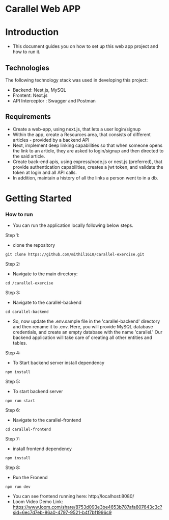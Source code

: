 # Carallel Web APP

# Introduction

- This document guides you on how to set up this web app project and how to run it.

## Technologies

The following technology stack was used in developing this project:

* Backend: Nest.js, MySQL
* Frontent: Next.js
* API Interceptor : Swagger and Postman

## Requirements

- Create a web-app, using next.js, that lets a user login/signup
- Within the app, create a Resources area, that consists of different articles - provided by a backend API
- Next, implement deep linking capabilities so that when someone opens the link to an article, they are asked to login/signup and then directed to the said article.
- Create back-end apis, using express/node.js or nest.js (preferred), that provide authentication capabilities, creates a jwt token, and validate the token at login and all API calls.
- In addition, maintain a history of all the links a person went to in a db.

# Getting Started

### How to run
- You can run the application locally following below steps.


Step 1:

* clone the repository

```
git clone https://github.com/mithil1610/carallel-exercise.git
```

Step 2:

* Navigate to the main directory:
```
cd /carallel-exercise
```

Step 3:
* Navigate to the carallel-backend
```
cd carallel-backend
```

* So, now update the .env.sample file in the 'carallel-backend' directory and then rename it to .env. Here, you will provide MySQL database credentials, and create an empty database with the name 'carallel.' Our backend application will take care of creating all other entities and tables.

Step 4:
* To Start backend server install dependency
```
npm install
```

Step 5:
* To start backend server
```
npm run start
```

Step 6:
* Navigate to the carallel-frontend
```
cd carallel-frontend
```

Step 7:
* install frontend dependency
```
npm install
```

Step 8:
* Run the Fronend
```
npm run dev
```

* You can see frontend running here: http://localhost:8080/
* Loom Video Demo Link: https://www.loom.com/share/8753d093e3be4653b787afa807643c3c?sid=6ec7d7eb-86a0-4797-9521-b4f7bf1996c9
